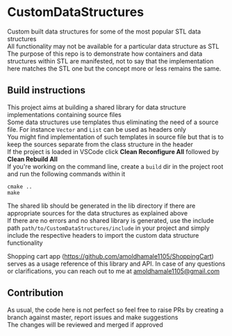 # CustomDataStructures
Custom built data structures for some of the most popular STL data structures  
All functionality may not be available for a particular data structure as STL  
The purpose of this repo is to demonstrate how containers and data structures within STL are manifested, not to say that the implementation here matches the STL one but the concept more or less remains the same.  

## Build instructions
This project aims at building a shared library for data structure implementations containing source files  
Some data structures use templates thus eliminating the need of a source file. For instance `Vector` and `List` can be used as headers only  
You might find implementation of such templates in source file but that is to keep the sources separate from the class structure in the header  
If the project is loaded in VSCode click **Clean Reconfigure All** followed by **Clean Rebuild All**  
If you're working on the command line, create a `build` dir in the project root and run the following commands within it  
```
cmake ..
make
```
The shared lib should be generated in the lib directory if there are appropriate sources for the data structures as explained above  
If there are no errors and no shared library is generated, use the include path `path/to/CustomDataStructures/include` in your project and simply include the respective headers to import the custom data structure functionality  

Shopping cart app (https://github.com/amoldhamale1105/ShoppingCart) serves as a usage reference of this library and API. In case of any questions or clarifications, you can reach out to me at amoldhamale1105@gmail.com  

## Contribution
As usual, the code here is not perfect so feel free to raise PRs by creating a branch against master, report issues and make suggestions  
The changes will be reviewed and merged if approved  

